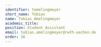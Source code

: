 ```yaml
---
identifier: tamelingmeyer
short_name: Tobias
name: Tobias Amelingmeyer
academic_title:
position: Student Assistant
email: tobias.amelingmeyer@rwth-aachen.de
order: 16
---
```


